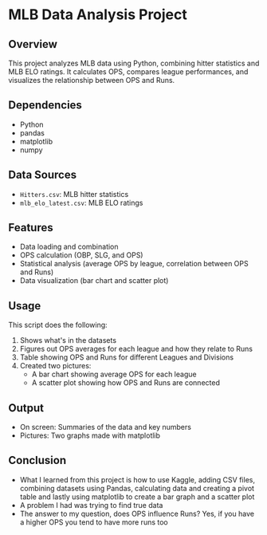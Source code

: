 # MLB Data Analysis Project

## Overview
This project analyzes MLB data using Python, combining hitter statistics and MLB ELO ratings. It calculates OPS, compares league performances, and visualizes the relationship between OPS and Runs.

## Dependencies
- Python 
- pandas
- matplotlib
- numpy

## Data Sources
- `Hitters.csv`: MLB hitter statistics
- `mlb_elo_latest.csv`: MLB ELO ratings

## Features
- Data loading and combination
- OPS calculation (OBP, SLG, and OPS)
- Statistical analysis (average OPS by league, correlation between OPS and Runs)
- Data visualization (bar chart and scatter plot)

## Usage
This script does the following:
1. Shows what's in the datasets
2. Figures out OPS averages for each league and how they relate to Runs
3. Table showing OPS and Runs for different Leagues and Divisions
4. Created two pictures:
    - A bar chart showing average OPS for each league
    - A scatter plot showing how OPS and Runs are connected

## Output
- On screen: Summaries of the data and key numbers
- Pictures: Two graphs made with matplotlib

## Conclusion
- What I learned from this project is how to use Kaggle, adding CSV files, combining datasets using Pandas, calculating data and creating a pivot table and lastly using matplotlib to create a bar graph and a scatter plot
- A problem I had was trying to find true data
- The answer to my question, does OPS influence Runs? Yes, if you have a higher OPS you tend to have more runs too